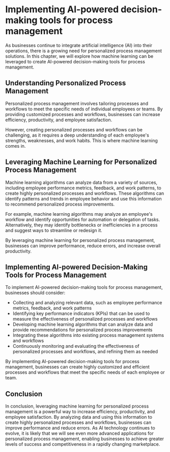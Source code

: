 # Implementing AI-powered decision-making tools for process management

As businesses continue to integrate artificial intelligence (AI) into their operations, there is a growing need for personalized process management solutions. In this chapter, we will explore how machine learning can be leveraged to create AI-powered decision-making tools for process management.

Understanding Personalized Process Management
---------------------------------------------

Personalized process management involves tailoring processes and workflows to meet the specific needs of individual employees or teams. By providing customized processes and workflows, businesses can increase efficiency, productivity, and employee satisfaction.

However, creating personalized processes and workflows can be challenging, as it requires a deep understanding of each employee's strengths, weaknesses, and work habits. This is where machine learning comes in.

Leveraging Machine Learning for Personalized Process Management
---------------------------------------------------------------

Machine learning algorithms can analyze data from a variety of sources, including employee performance metrics, feedback, and work patterns, to create highly personalized processes and workflows. These algorithms can identify patterns and trends in employee behavior and use this information to recommend personalized process improvements.

For example, machine learning algorithms may analyze an employee's workflow and identify opportunities for automation or delegation of tasks. Alternatively, they may identify bottlenecks or inefficiencies in a process and suggest ways to streamline or redesign it.

By leveraging machine learning for personalized process management, businesses can improve performance, reduce errors, and increase overall productivity.

Implementing AI-powered Decision-Making Tools for Process Management
--------------------------------------------------------------------

To implement AI-powered decision-making tools for process management, businesses should consider:

* Collecting and analyzing relevant data, such as employee performance metrics, feedback, and work patterns
* Identifying key performance indicators (KPIs) that can be used to measure the effectiveness of personalized processes and workflows
* Developing machine learning algorithms that can analyze data and provide recommendations for personalized process improvements
* Integrating these algorithms into existing process management systems and workflows
* Continuously monitoring and evaluating the effectiveness of personalized processes and workflows, and refining them as needed

By implementing AI-powered decision-making tools for process management, businesses can create highly customized and efficient processes and workflows that meet the specific needs of each employee or team.

Conclusion
----------

In conclusion, leveraging machine learning for personalized process management is a powerful way to increase efficiency, productivity, and employee satisfaction. By analyzing data and using this information to create highly personalized processes and workflows, businesses can improve performance and reduce errors. As AI technology continues to evolve, it is likely that we will see even more advanced applications for personalized process management, enabling businesses to achieve greater levels of success and competitiveness in a rapidly changing marketplace.

